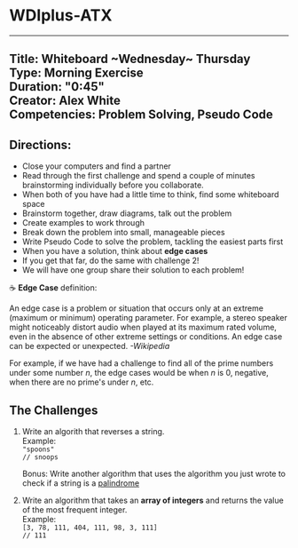 

# WDIplus-ATX

---
Title: Whiteboard ~Wednesday~ Thursday <br>
Type: Morning Exercise<br>
Duration: "0:45"<br>
Creator: Alex White<br>
Competencies: Problem Solving, Pseudo Code <br>
---

## Directions:
- Close your computers and find a partner
- Read through the first challenge and spend a couple of minutes brainstorming individually before you collaborate. 
- When both of you have had a little time to think, find some whiteboard space
- Brainstorm together, draw diagrams, talk out the problem
- Create examples to work through
- Break down the problem into small, manageable pieces
- Write Pseudo Code to solve the problem, tackling the easiest parts first
- When you have a solution, think about **edge cases**
- If you get that far, do the same with challenge 2!
- We will have one group share their solution to each problem! 

:coffee: **Edge Case** definition: 

An edge case is a problem or situation that occurs only at an extreme (maximum or minimum) operating parameter. For example, a stereo speaker might noticeably distort audio when played at its maximum rated volume, even in the absence of other extreme settings or conditions. An edge case can be expected or unexpected. *-Wikipedia*

For example, if we have had a challenge to find all of the prime numbers under some number *n*, the edge cases would be when *n* is 0, negative, when there are no prime's under *n*, etc. 


## The Challenges
1. Write an algorith that reverses a string. <br>
Example: <br>
`"spoons"`<br>
`// snoops`

	Bonus: Write another algorithm that uses the algorithm you just wrote to check if a string is a [palindrome](http://lmgtfy.com/?q=palindrome+meaning)
1. Write an algorithm that takes an **array of integers** and returns the value of the most frequent integer. <br>
Example: <br>
`[3, 78, 111, 404, 111, 98, 3, 111]`<br>
`// 111`

